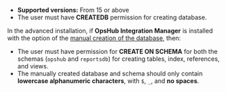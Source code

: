 
- **Supported versions:** From 15 or above  
- The user must have **CREATEDB** permission for creating database.

In the advanced installation, if **OpsHub Integration Manager** is installed with the option of the [manual creation of the database](installation-steps.md#manual-creation-of-the-databases), then:

- The user must have permission for **CREATE ON SCHEMA** for both the schemas (`opshub` and `reportsdb`) for creating tables, index, references, and views.
- The manually created database and schema should only contain **lowercase alphanumeric characters**, with `$`, `_`, and **no spaces**.
